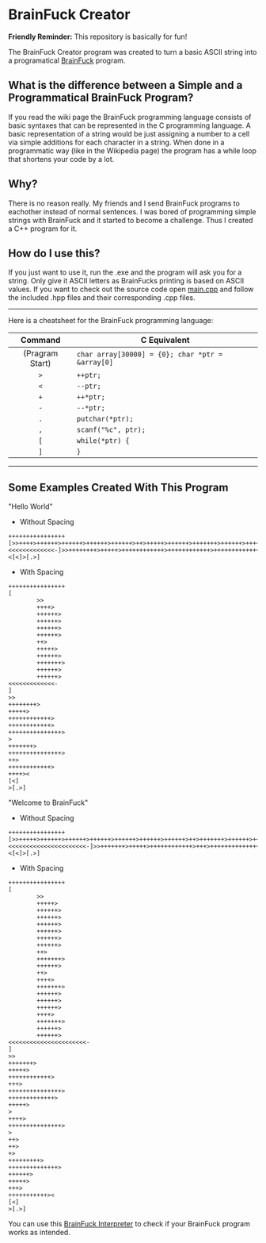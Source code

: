 # BrainFuck Creator 

**Friendly Reminder:** This repository is basically for fun!

The BrainFuck Creator program was created to turn a basic ASCII string into a programatical [BrainFuck](https://wikipedia.org/wiki/Brainfuck) program.

## What is the difference between a Simple and a Programmatical BrainFuck Program?
If you read the wiki page the BrainFuck programming language consists of basic syntaxes that can be represented in the C programming language. A basic representation of a string would be just assigning a number to a cell via simple additions for each character in a string. When done in a programmatic way (like in the Wikipedia page) the program has a while loop that shortens your code by a lot. 

## Why?
There is no reason really. My friends and I send BrainFuck programs to eachother instead of normal sentences. I was bored of programming simple strings with BrainFuck and it started to become a challenge. Thus I created a C++ program for it.

## How do I use this?
If you just want to use it, run the .exe and the program will ask you for a string. Only give it ASCII letters as BrainFucks printing is based on ASCII values. If you want to check out the source code open [main.cpp](/main.cpp) and follow the included .hpp files and their corresponding .cpp files.  

----
Here is a cheatsheet for the BrainFuck programming language:

|     Command     | C Equivalent                                     |
| :-------------: | ------------------------------------------------ |
| (Pragram Start) | `char array[30000] = {0}; char *ptr = &array[0]` |
|       `>`       | `++ptr;`                                         |
|       `<`       | `--ptr;`                                         |
|       `+`       | `++*ptr;`                                        |
|       `-`       | `--*ptr;`                                        |
|       `.`       | `putchar(*ptr);`                                 |
|       `,`       | `scanf("%c", ptr);`                              |
|       `[`       | `while(*ptr) {`                                  |
|       `]`       | `}`                                              |

----

## Some Examples Created With This Program

"Hello World"

* Without Spacing

```
++++++++++++++++[>>++++>++++++>++++++>++++++>++++++>++>+++++>++++++>+++++++>++++++>++++++><<<<<<<<<<<<<-]>>++++++++>+++++>++++++++++++>++++++++++++>+++++++++++++++>>+++++++>+++++++++++++++>++>++++++++++++>++++><[<]>[.>]
```
* With Spacing
```
++++++++++++++++
[
        >>
        ++++>
        ++++++>
        ++++++>
        ++++++>
        ++++++>
        ++>
        +++++>
        ++++++>
        +++++++>
        ++++++>
        ++++++>
<<<<<<<<<<<<<-
]
>>
++++++++>
+++++>
++++++++++++>
++++++++++++>
+++++++++++++++>
>
+++++++>
+++++++++++++++>
++>
++++++++++++>
++++><
[<]
>[.>]
```

"Welcome to BrainFuck"

* Without Spacing

```
++++++++++++++++[>>+++++>++++++>++++++>++++++>++++++>++++++>++++++>++>+++++++>++++++>++>++++>+++++++>++++++>++++++>++++++>++++>+++++++>++++++>++++++><<<<<<<<<<<<<<<<<<<<<<-]>>+++++++>+++++>++++++++++++>+++>+++++++++++++++>+++++++++++++>+++++>>++++>+++++++++++++++>>++>++>+>+++++++++>++++++++++++++>++++++>+++++>+++>+++++++++++><[<]>[.>]
```
* With Spacing
```
++++++++++++++++
[
        >>
        +++++>
        ++++++>
        ++++++>
        ++++++>
        ++++++>
        ++++++>
        ++++++>
        ++>
        +++++++>
        ++++++>
        ++>
        ++++>
        +++++++>
        ++++++>
        ++++++>
        ++++++>
        ++++>
        +++++++>
        ++++++>
        ++++++>
<<<<<<<<<<<<<<<<<<<<<<-
]
>>
+++++++>
+++++>
++++++++++++>
+++>
+++++++++++++++>
+++++++++++++>
+++++>
>
++++>
+++++++++++++++>
>
++>
++>
+>
+++++++++>
++++++++++++++>
++++++>
+++++>
+++>
+++++++++++><
[<]
>[.>]
```

You can use this [BrainFuck Interpreter](https://simplexshotz.github.io/BrainFuckInterpreter/) to check if your BrainFuck program works as intended. 